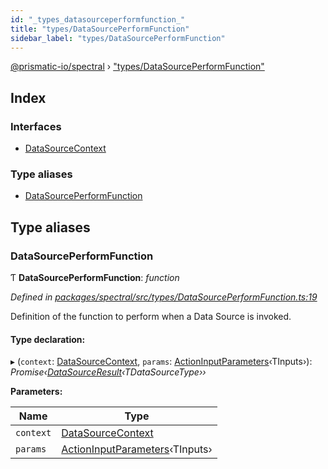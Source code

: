 ```yaml
---
id: "_types_datasourceperformfunction_"
title: "types/DataSourcePerformFunction"
sidebar_label: "types/DataSourcePerformFunction"
---
```


[@prismatic-io/spectral](../index.md) › ["types/DataSourcePerformFunction"](_types_datasourceperformfunction_.md)

## Index

### Interfaces

* [DataSourceContext](../interfaces/_types_datasourceperformfunction_.datasourcecontext.md)

### Type aliases

* [DataSourcePerformFunction](_types_datasourceperformfunction_.md#datasourceperformfunction)

## Type aliases

###  DataSourcePerformFunction

Ƭ **DataSourcePerformFunction**: *function*

*Defined in [packages/spectral/src/types/DataSourcePerformFunction.ts:19](https://github.com/prismatic-io/spectral/blob/v7.6.2/packages/spectral/src/types/DataSourcePerformFunction.ts#L19)*

Definition of the function to perform when a Data Source is invoked.

#### Type declaration:

▸ (`context`: [DataSourceContext](../interfaces/_types_datasourceperformfunction_.datasourcecontext.md), `params`: [ActionInputParameters](_types_actioninputparameters_.md#actioninputparameters)‹TInputs›): *Promise‹[DataSourceResult](_types_datasourceresult_.md#datasourceresult)‹TDataSourceType››*

**Parameters:**

Name | Type |
------ | ------ |
`context` | [DataSourceContext](../interfaces/_types_datasourceperformfunction_.datasourcecontext.md) |
`params` | [ActionInputParameters](_types_actioninputparameters_.md#actioninputparameters)‹TInputs› |
